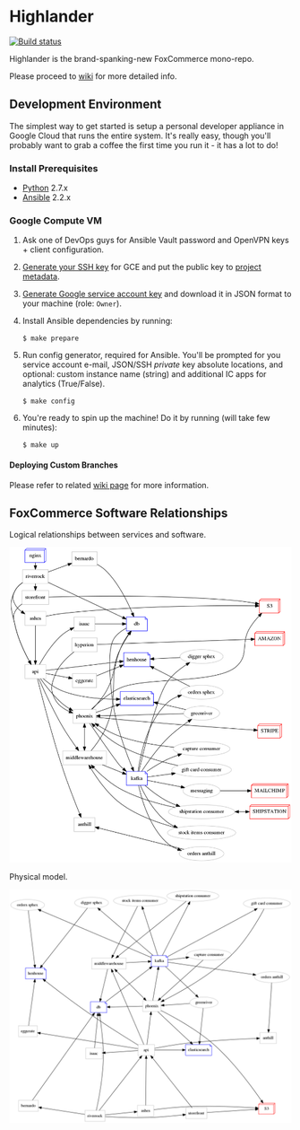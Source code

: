 # Highlander

[![Build status](https://badge.buildkite.com/f3f7826395143bf97d4f1b11fd2fb3c78ecb2a9c71b5acb43e.svg)](https://buildkite.com/foxcommerce/highlander-master)

Highlander is the brand-spanking-new FoxCommerce mono-repo.

Please proceed to [wiki](https://github.com/FoxComm/highlander/wiki) for more detailed info.

## Development Environment

The simplest way to get started is setup a personal developer appliance in Google Cloud that runs the entire system. It's really easy, though you'll probably want to grab a coffee the first time you run it - it has a lot to do!

### Install Prerequisites

- [Python](https://python.org) 2.7.x
- [Ansible](https://ansible.com) 2.2.x

### Google Compute VM

1. Ask one of DevOps guys for Ansible Vault password and OpenVPN keys + client configuration.

2. [Generate your SSH key](https://help.github.com/articles/generating-a-new-ssh-key-and-adding-it-to-the-ssh-agent/) for GCE and put the public key to [project metadata](https://console.cloud.google.com/compute/metadata/sshKeys?project=foxcomm-staging).

3. [Generate Google service account key](https://cloud.google.com/storage/docs/authentication#generating-a-private-key) and download it in JSON format to your machine (role: `Owner`).

4. Install Ansible dependencies by running:

    ```
    $ make prepare
    ```

5. Run config generator, required for Ansible. You'll be prompted for you service account e-mail, JSON/SSH _private_ key absolute locations, and optional: custom instance name (string) and additional IC apps for analytics (True/False).

    ```
    $ make config
    ```

6. You're ready to spin up the machine! Do it by running (will take few minutes):

    ```
    $ make up
    ```

#### Deploying Custom Branches

Please refer to related [wiki page](https://github.com/FoxComm/highlander/wiki/Deploying-Custom-Branches) for more information.

## FoxCommerce Software Relationships

Logical relationships between services and software.

![alt text](documents/diagrams/system/system.dot.png "Logical Model")

Physical model.

![alt text](documents/diagrams/system/system.neato.png "Physical Model")
